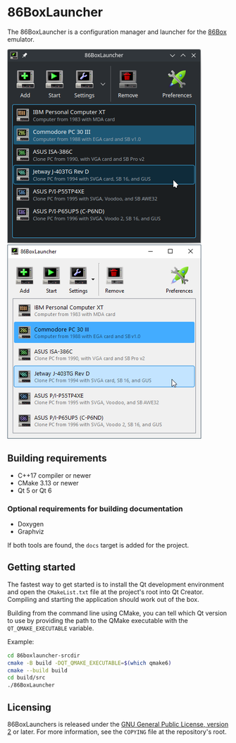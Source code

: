 # 86BoxLauncher

The 86BoxLauncher is a configuration manager and launcher for the [86Box][86box] emulator.

![86BoxLauncher running on Arch Linux in KDE Plasma 6](docs/images/arch-linux-kde-plasma-6.png) ![86BoxLauncher running on Windows 10](docs/images/windows-10.png)

## Building requirements

* C++17 compiler or newer
* CMake 3.13 or newer
* Qt 5 or Qt 6

### Optional requirements for building documentation

* Doxygen
* Graphviz

If both tools are found, the `docs` target is added for the project.

## Getting started

The fastest way to get started is to install the Qt development environment and open the `CMakeList.txt` file at the project's root into Qt Creator. Compiling and starting the application should work out of the box.

Building from the command line using CMake, you can tell which Qt version to use by providing the path to the QMake executable with the `QT_QMAKE_EXECUTABLE` variable.

Example:

```bash
cd 86boxlauncher-srcdir
cmake -B build -DQT_QMAKE_EXECUTABLE=$(which qmake6)
cmake --build build
cd build/src
./86BoxLauncher
```

## Licensing

86BoxLaunchers is released under the [GNU General Public License, version 2](https://www.gnu.org/licenses/old-licenses/gpl-2.0.html) or later. For more information, see the `COPYING` file at the repository's root.

<!-- Reference links -->

[86box]: https://github.com/86Box/86Box	"Emulator of retro x86-based machines"

